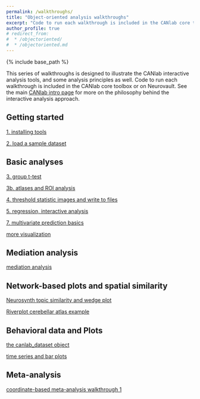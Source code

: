 ```yaml
---
permalink: /walkthroughs/
title: "Object-oriented analysis walkthroughs"
excerpt: "Code to run each walkthrough is included in the CANlab core toolbox or on Neurovault."
author_profile: true
# redirect_from:
#  * /objectoriented/
#  * /objectoriented.md
---
```

{% include base_path %}

This series of walkthroughs is designed to illustrate the CANlab interactive analysis tools, and some analysis principles as well.
Code to run each walkthrough is included in the CANlab core toolbox or on Neurovault. See the main [CANlab intro page](/) for more on the philosophy behind the interactive analysis approach.

## Getting started

[1. installing tools](canlab_help_1_installing_tools.html)

[2. load a sample dataset](canlab_help_2_load_a_sample_dataset/canlab_help_2_load_a_sample_dataset.html)

## Basic analyses

[3. group t-test](canlab_help_3_voxelwise_t_test_walkthrough/canlab_help_3_voxelwise_t_test_walkthrough.html)

[3b. atlases and ROI analysis](canlab_help_3b_atlases_and_labeling/canlab_help_3b_atlases_and_labeling.html)

[4. threshold statistic images and write to files ](canlab_help_4_write_data_to_image_file_format/canlab_help_4_write_data_to_image_file_format.html)

[5. regression, interactive analysis](canlab_help_5_regression_walkthrough/canlab_help_5_regression_walkthrough.html)

[7. multivariate prediction basics](canlab_help_7_multivariate_prediction_basics/canlab_help_7_multivariate_prediction_basics.html)



[more visualization](visualize_neuroimaging_data/visualize_neuroimaging_data.html)

## Mediation analysis

[mediation analysis](mediation_example_script_1/mediation_example_script_1.html)

## Network-based plots and spatial similarity

[Neurosynth topic similarity and wedge plot](neurosynth_topic_similarity_and_wedge_plot/neurosynth_topic_similarity_and_wedge_plot.html)

[Riverplot cerebellar atlas example](canlab_help_8_riverplot_cerebellar_atlas_example/canlab_help_8_riverplot_cerebellar_atlas_example.html)

## Behavioral data and Plots

[the canlab_dataset object](canlab_dataset_basic_usage/canlab_dataset_basic_usage.html)

[time series and bar plots](atlas_2012_behavioral_plot_example_figure/atlas_2012_behavioral_plot_example_figure.html)

## Meta-analysis

[coordinate-based meta-analysis walkthrough 1](canlab_meta_analysis_walkthrough1.m/canlab_meta_analysis_walkthrough1.html)
